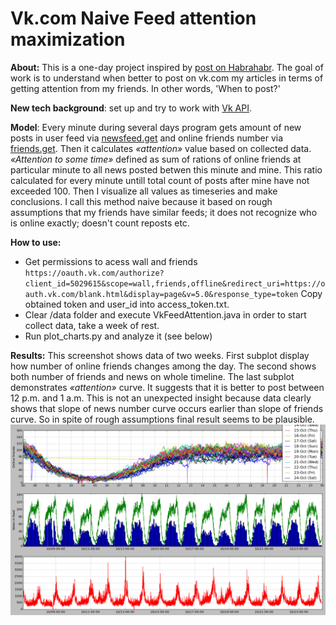 # Vk.com Naive Feed attention maximization

**About:** This is a one-day project inspired by [post on Habrahabr](http://habrahabr.ru/post/183546/). The goal of work is to understand when better to post on vk.com my articles in terms of getting attention from my friends. In other words, 'When to post?'

**New tech background**: set up and try to work with [Vk API](https://vk.com/dev/api_requests).

**Model**: Every minute during several days program gets amount of new posts in user feed via [newsfeed.get](https://vk.com/dev/newsfeed.get) and online friends number via [friends.get](https://vk.com/dev/friends.get). Then it calculates *«attention»* value based on collected data. *«Attention to some time»* defined as sum of rations of online friends at particular minute to all news posted betwen this minute and mine. This ratio calculated for every minute untill total count of posts after mine have not exceeded 100. Then I visualize all values as timeseries and make conclusions. I call this method naive because it based on rough assumptions that my friends have similar feeds; it does not recognize who is online exactly; doesn't count reposts etc. 

**How to use:** 
+ Get permissions to acess wall and friends `https://oauth.vk.com/authorize?client_id=5029615&scope=wall,friends,offline&redirect_uri=https://oauth.vk.com/blank.html&display=page&v=5.0&response_type=token` Copy obtained token and user_id into access_token.txt.
+ Clear /data folder and execute VkFeedAttention.java in order to start collect data, take a week of rest. 
+ Run plot_charts.py and analyze it (see below)

**Results:** This screenshot shows data of two weeks. First subplot display how number of online friends changes among the day. The second shows both number of friends and news on whole timeline. The last subplot demonstrates *«attention»* curve. It suggests that it is better to post between 12 p.m. and 1 a.m. This is not an unexpected insight because data clearly shows that slope of news number curve occurs earlier than slope of friends curve. So in spite of rough assumptions final result seems to be plausible.
![result plot](https://raw.githubusercontent.com/Amarchuk/VkFeedAttention/master/screenshot.png "Result plot")
